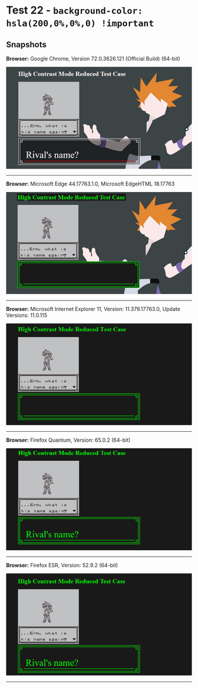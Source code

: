 # Test 22 - `background-color: hsla(200,0%,0%,0) !important`

## Snapshots
**Browser:** Google Chrome, Version 72.0.3626.121 (Official Build) (64-bit)

![Chrome Snapshot](/22-hsla(200%2C0%25%2C0%25%2C0)%20!important/snapshots/GoogleChrome.png)
___

**Browser:** Microsoft Edge 44.17763.1.0, Microsoft EdgeHTML 18.17763

![Edge Snapshot](/22-hsla(200%2C0%25%2C0%25%2C0)%20!important/snapshots/MicrosoftEdge_HCM.png)
___
**Browser:** Microsoft Internet Explorer 11, Version: 11.379.17763.0, Update Versions: 11.0.115

![Internet Explorer Snapshot](/22-hsla(200%2C0%25%2C0%25%2C0)%20!important/snapshots/InternetExplorer_HCM.png)
___
**Browser:** Firefox Quantum, Version: 65.0.2 (64-bit)

![Firefox Quantum Snapshot](/22-hsla(200%2C0%25%2C0%25%2C0)%20!important/snapshots/FirefoxQuantum_HCM.png)
___
**Browser:** Firefox ESR, Version: 52.9.2 (64-bit)

![Firefox ESR Snapshot](/22-hsla(200%2C0%25%2C0%25%2C0)%20!important/snapshots/FirefoxESR_HCM.png)
___
